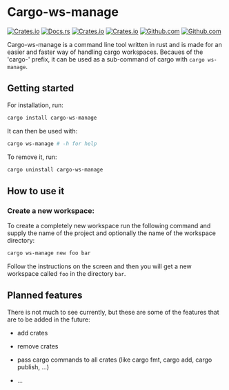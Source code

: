 # Cargo-ws-manage

[![Crates.io][crates_img]][crates_lnk]
[![Docs.rs][docs_img]][docs_lnk]
[![Crates.io][dwn_img]][crates_lnk]
[![Crates.io][dwn_recent_img]][crates_lnk]
[![Github.com][issues_img]][issues_lnk]
[![Github.com][license_img]][license_lnk]

[crates_img]:https://img.shields.io/crates/v/cargo-ws-manage
[crates_lnk]:https://crates.io/crates/cargo-ws-manage

[docs_img]:https://img.shields.io/docsrs/cargo-ws-manage/latest
[docs_lnk]:https://docs.rs/cargo-ws-manage

[dwn_img]:https://img.shields.io/crates/d/cargo-ws-manage

[dwn_recent_img]:https://img.shields.io/crates/dr/cargo-ws-manage

[license_img]:https://img.shields.io/crates/l/cargo-ws-manage
[license_lnk]:https://github.com/einfachIrgendwer0815/cargo-ws-manage/blob/main/LICENSE

[issues_img]:https://img.shields.io/github/issues/einfachIrgendwer0815/cargo-ws-manage
[issues_lnk]:https://github.com/einfachIrgendwer0815/cargo-ws-manage/issues

Cargo-ws-manage is a command line tool written in rust and is made for an easier and faster way of handling cargo workspaces. Becaues of the 'cargo-' prefix, it can be used as a sub-command of cargo with `cargo ws-manage`.



## Getting started

For installation, run:

```bash
cargo install cargo-ws-manage
```

It can then be used with:

```bash
cargo ws-manage # -h for help
```

To remove it, run:

```bash
cargo uninstall cargo-ws-manage
```



## How to use it

### Create a new workspace:

To create a completely new workspace run the following command and supply the name of the project and optionally the name of the workspace directory:

```bash
cargo ws-manage new foo bar
```

Follow the instructions on the screen and then you will get a new workspace called `foo` in the directory `bar`.



## Planned features

There is not much to see currently, but these are some of the features that are to be added in the future:

- add crates

- remove crates

- pass cargo commands to all crates (like cargo fmt, cargo add, cargo publish, ...)

- ...

